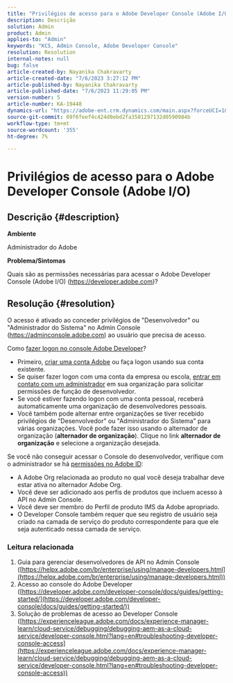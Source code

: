 ```yaml
---
title: "Privilégios de acesso para o Adobe Developer Console (Adobe I/O)"
description: Descrição
solution: Admin
product: Admin
applies-to: "Admin"
keywords: "KCS, Admin Console, Adobe Developer Console"
resolution: Resolution
internal-notes: null
bug: false
article-created-by: Nayanika Chakravarty
article-created-date: "7/6/2023 3:27:12 PM"
article-published-by: Nayanika Chakravarty
article-published-date: "7/6/2023 11:29:05 PM"
version-number: 5
article-number: KA-19448
dynamics-url: "https://adobe-ent.crm.dynamics.com/main.aspx?forceUCI=1&pagetype=entityrecord&etn=knowledgearticle&id=98e33c91-111c-ee11-8f6e-6045bd006d92"
source-git-commit: 09f6feef4c424d0ebd2fa3581297132d0590984b
workflow-type: tm+mt
source-wordcount: '355'
ht-degree: 7%

---
```


# Privilégios de acesso para o Adobe Developer Console (Adobe I/O)

## Descrição {#description}


<b>Ambiente</b>

Administrador do Adobe

<b>Problema/Sintomas</b>

Quais são as permissões necessárias para acessar o Adobe Developer Console (Adobe I/O) (https://developer.adobe.com)?


## Resolução {#resolution}


O acesso é ativado ao conceder privilégios de &quot;Desenvolvedor&quot; ou &quot;Administrador do Sistema&quot; no Admin Console (https://adminconsole.adobe.com) ao usuário que precisa de acesso.

Como [fazer logon no console Adobe Developer](https://developer.adobe.com/developer-console/docs/guides/getting-started/)?

- Primeiro, [criar uma conta Adobe](https://developer.adobe.com/console) ou faça logon usando sua conta existente.
- Se quiser fazer logon com uma conta da empresa ou escola, [entrar em contato com um administrador](https://helpx.adobe.com/enterprise/kb/contact-administrator.html) em sua organização para solicitar permissões de função de desenvolvedor.
- Se você estiver fazendo logon com uma conta pessoal, receberá automaticamente uma organização de desenvolvedores pessoais.
- Você também pode alternar entre organizações se tiver recebido privilégios de &quot;Desenvolvedor&quot; ou &quot;Administrador do Sistema&quot; para várias organizações. Você pode fazer isso usando o alternador de organização (<b>alternador de organização</b>). Clique no link <b>alternador de organização</b> e selecione a organização desejada.


Se você não conseguir acessar o Console do desenvolvedor, verifique com o administrador se há [permissões no Adobe ID](https://experienceleague.adobe.com/docs/experience-manager-learn/cloud-service/debugging/debugging-aem-as-a-cloud-service/developer-console.html?lang=en#developer-console-access):

- A Adobe Org relacionada ao produto no qual você deseja trabalhar deve estar ativa no alternador Adobe Org.
- Você deve ser adicionado aos perfis de produtos que incluem acesso à API no Admin Console.
- Você deve ser membro do Perfil de produto IMS da Adobe apropriado.
- O Developer Console também requer que seu registro de usuário seja criado na camada de serviço do produto correspondente para que ele seja autenticado nessa camada de serviço.


### Leitura relacionada

1. Guia para gerenciar desenvolvedores de API no Admin Console<b> </b>([https://helpx.adobe.com/br/enterprise/using/manage-developers.html](https://helpx.adobe.com/br/enterprise/using/manage-developers.html))
2. Acesso ao console do Adobe Developer ([https://developer.adobe.com/developer-console/docs/guides/getting-started/](https://developer.adobe.com/developer-console/docs/guides/getting-started/))
3. Solução de problemas de acesso ao Developer Console ([https://experienceleague.adobe.com/docs/experience-manager-learn/cloud-service/debugging/debugging-aem-as-a-cloud-service/developer-console.html?lang=en#troubleshooting-developer-console-access](https://experienceleague.adobe.com/docs/experience-manager-learn/cloud-service/debugging/debugging-aem-as-a-cloud-service/developer-console.html?lang=en#troubleshooting-developer-console-access))



